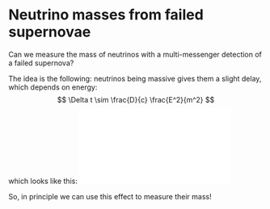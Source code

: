 # Neutrino masses from failed supernovae

Can we measure the mass of neutrinos with a multi-messenger detection of a failed supernova?

The idea is the following: neutrinos being massive gives them a slight delay, which depends on energy: 
$$ \Delta t \sim \frac{D}{c} \frac{E^2}{m^2}
$$
which looks like this:
![figure](delays.pdf)

So, in principle we can use this effect to measure their mass! 